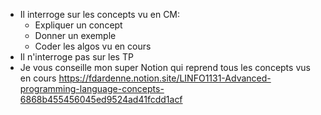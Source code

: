 - Il interroge sur les concepts vu en CM: 
  - Expliquer un concept
  - Donner un exemple
  - Coder les algos vu en cours
- Il n'interroge pas sur les TP
- Je vous conseille mon super Notion qui reprend tous les concepts vus en cours https://fdardenne.notion.site/LINFO1131-Advanced-programming-language-concepts-6868b455456045ed9524ad41fcdd1acf
